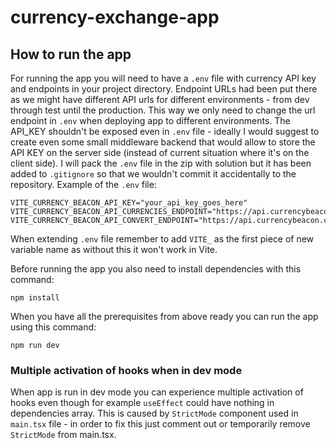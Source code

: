 # currency-exchange-app

## How to run the app

For running the app you will need to have a `.env` file with currency API key and endpoints in your project directory.
Endpoint URLs had been put there as we might have different API urls for different environments - from dev through test until the production. This way we only need to change the url endpoint in `.env` when deploying app to different environments.
The API_KEY shouldn't be exposed even in `.env` file - ideally I would suggest to create even some small middleware backend that would allow to store the API KEY on the server side (instead of current situation where it's on the client side).
I will pack the `.env` file in the zip with solution but it has been added to `.gitignore` so that we wouldn't commit it accidentally to the repository.
Example of the `.env` file:

```
VITE_CURRENCY_BEACON_API_KEY="your_api_key_goes_here"
VITE_CURRENCY_BEACON_API_CURRENCIES_ENDPOINT="https://api.currencybeacon.com/v1/currencies"
VITE_CURRENCY_BEACON_API_CONVERT_ENDPOINT="https://api.currencybeacon.com/v1/convert"
```

When extending `.env` file remember to add `VITE_` as the first piece of new variable name as without this it won't work in Vite.

Before running the app you also need to install dependencies with this command:

```
npm install
```

When you have all the prerequisites from above ready you can run the app using this command:

```
npm run dev
```

### Multiple activation of hooks when in dev mode

When app is run in dev mode you can experience multiple activation of hooks even though for example `useEffect` could have nothing in dependencies array.
This is caused by `StrictMode` component used in `main.tsx` file - in order to fix this just comment out or temporarily remove `StrictMode` from main.tsx.
